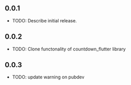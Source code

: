 ## 0.0.1
* TODO: Describe initial release.

## 0.0.2
* TODO: Clone functonality of countdown_flutter library

## 0.0.3
* TODO: update warning on pubdev